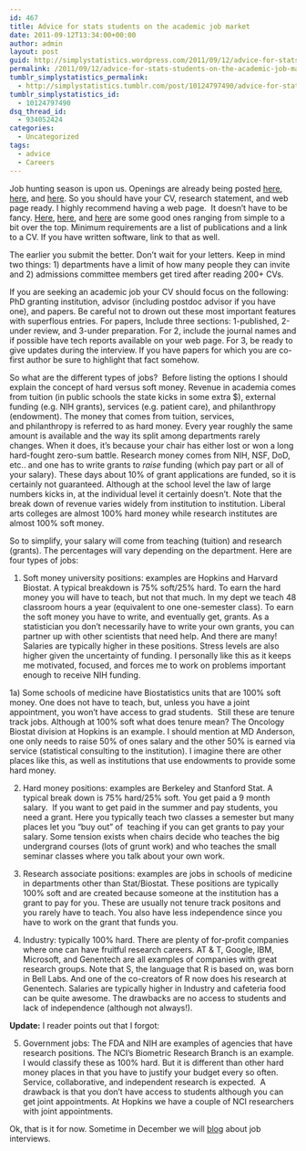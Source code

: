 ```yaml
---
id: 467
title: Advice for stats students on the academic job market
date: 2011-09-12T13:34:00+00:00
author: admin
layout: post
guid: http://simplystatistics.wordpress.com/2011/09/12/advice-for-stats-students-on-the-academic-job-market
permalink: /2011/09/12/advice-for-stats-students-on-the-academic-job-market/
tumblr_simplystatistics_permalink:
  - http://simplystatistics.tumblr.com/post/10124797490/advice-for-stats-students-on-the-academic-job-market
tumblr_simplystatistics_id:
  - 10124797490
dsq_thread_id:
  - 934052424
categories:
  - Uncategorized
tags:
  - advice
  - Careers
---
```

Job hunting season is upon us. Openings are already being posted <a href="http://www.stat.ufl.edu/vlib/Index.html" target="_blank">here</a>, <a href="http://www.stat.washington.edu/jobs/" target="_blank">here</a>, and <a href="http://jobs.amstat.org/" target="_blank">here</a>. So you should have your CV, research statement, and web page ready. I highly recommend having a web page.  It doesn&#8217;t have to be fancy. <a href="http://jkp-mac1.uchicago.edu/~pickrell/Site/Home.html" target="_blank">Here</a>, <a href="http://www.biostat.jhsph.edu/~khansen/" target="_blank">here</a>, and <a href="http://www.biostat.jhsph.edu/~jleek/research.html" target="_blank">here</a> are some good ones ranging from simple to a bit over the top. Minimum requirements are a list of publications and a link to a CV. If you have written software, link to that as well.

The earlier you submit the better. Don&#8217;t wait for your letters. Keep in mind two things: 1) departments have a limit of how many people they can invite and 2) admissions committee members get tired after reading 200+ CVs. 

If you are seeking an academic job your CV should focus on the following: PhD granting institution, advisor (including postdoc advisor if you have one), and papers. Be careful not to drown out these most important features with superflous entries. For papers, Include three sections: 1-published, 2-under review, and 3-under preparation. For 2, include the journal names and if possible have tech reports available on your web page. For 3, be ready to give updates during the interview. If you have papers for which you are co-first author be sure to highlight that fact somehow. 

So what are the different types of jobs?  Before listing the options I should explain the concept of hard versus soft money. Revenue in academia comes from tuition (in public schools the state kicks in some extra $), external funding (e.g. NIH grants), services (e.g. patient care), and philanthropy (endowment). The money that comes from tuition, services, and philanthropy is referred to as hard money. Every year roughly the same amount is available and the way its split among departments rarely changes. When it does, it&#8217;s because your chair has either lost or won a long hard-fought zero-sum battle. Research money comes from NIH, NSF, DoD, etc.. and one has to write grants to _raise_ funding (which pay part or all of your salary). These days about 10% of grant applications are funded, so it is certainly not guaranteed. Although at the school level the law of large numbers kicks in, at the individual level it certainly doesn&#8217;t. Note that the break down of revenue varies widely from institution to institution. Liberal arts colleges are almost 100% hard money while research institutes are almost 100% soft money.

So to simplify, your salary will come from teaching (tuition) and research (grants). The percentages will vary depending on the department. Here are four types of jobs:

1) Soft money university positions: examples are Hopkins and Harvard Biostat. A typical breakdown is 75% soft/25% hard. To earn the hard money you will have to teach, but not that much. In my dept we teach 48 classroom hours a year (equivalent to one one-semester class). To earn the soft money you have to write, and eventually get, grants. As a statistician you don&#8217;t necessarily have to write your own grants, you can partner up with other scientists that need help. And there are many! Salaries are typically higher in these positions. Stress levels are also higher given the uncertainty of funding. I personally like this as it keeps me motivated, focused, and forces me to work on problems important enough to receive NIH funding.

1a) Some schools of medicine have Biostatistics units that are 100% soft money. One does not have to teach, but, unless you have a joint appointment, you won&#8217;t have access to grad students.  Still these are tenure track jobs. Although at 100% soft what does tenure mean? The Oncology Biostat division at Hopkins is an example. I should mention at MD Anderson, one only needs to raise 50% of ones salary and the other 50% is earned via service (statistical consulting to the institution). I imagine there are other places like this, as well as institutions that use endowments to provide some hard money. 

2) Hard money positions: examples are Berkeley and Stanford Stat. A typical break down is 75% hard/25% soft. You get paid a 9 month salary.  If you want to get paid in the summer and pay students, you need a grant. Here you typically teach two classes a semester but many places let you &#8220;buy out&#8221; of  teaching if you can get grants to pay your salary. Some tension exists when chairs decide who teaches the big undergrand courses (lots of grunt work) and who teaches the small seminar classes where you talk about your own work.

3) Research associate positions: examples are jobs in schools of medicine in departments other than Stat/Biostat. These positions are typically 100% soft and are created because someone at the institution has a grant to pay for you. These are usually not tenure track positons and you rarely have to teach. You also have less independence since you have to work on the grant that funds you.

4) Industry: typically 100% hard. There are plenty of for-profit companies where one can have fruitful research careers. AT & T, Google, IBM, Microsoft, and Genentech are all examples of companies with great research groups. Note that S, the language that R is based on, was born in Bell Labs. And one of the co-creators of R now does his research at Genentech. Salaries are typically higher in Industry and cafeteria food can be quite awesome. The drawbacks are no access to students and lack of independence (although not always!).

**Update:** I reader points out that I forgot:

5) Government jobs: The FDA and NIH are examples of agencies that have research positions. The NCI&#8217;s Biometric Research Branch is an example. I would classify these as 100% hard. But it is different than other hard money places in that you have to justify your budget every so often. Service, collaborative, and independent research is expected.  A drawback is that you don&#8217;t have access to students although you can get joint appointments. At Hopkins we have a couple of NCI researchers with joint appointments. 

Ok, that is it for now. Sometime in December we will <a href="http://simplystatistics.tumblr.com/" target="_blank">blog</a> about job interviews. 